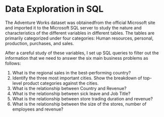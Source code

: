 # Data Exploration in SQL


The Adventure Works dataset was obtainedfrom the official Microsoft site and imported it to the Microsoft SQL server to study the nature and characteristics of the different variables in different tables. The tables are primarily categorized under four categories: Human resources, personal, production, purchases, and sales. 

After a careful study of these variables, I set up SQL queries to filter out the information that we need to answer the six main business problems as follows:

1. What is the regional sales in the best-performing country?
2. Identify the three most important cities. Show the breakdown of top-level product categories against the cities.
3. What is the relationship between Country and Revenue?
4. What is the relationship between sick leave and Job Title?
5. What is the relationship between store trading duration and revenue?
6. What is the relationship between the size of the stores, number of employees and revenue?
